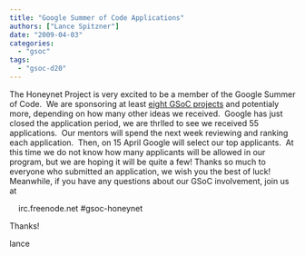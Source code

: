 ```yaml
---
title: "Google Summer of Code Applications"
authors: ["Lance Spitzner"]
date: "2009-04-03"
categories: 
  - "gsoc"
tags: 
  - "gsoc-d20"
---
```


The Honeynet Project is very excited to be a member of the Google Summer of Code.  We are sponsoring at least [eight GSoC projects](/gsoc) and potentialy more, depending on how many other ideas we received.  Google has just closed the application period, we are thrlled to see we received 55 applications.  Our mentors will spend the next week reviewing and ranking each application.  Then, on 15 April Google will select our top applicants.  At this time we do not know how many applicants will be allowed in our program, but we are hoping it will be quite a few! Thanks so much to everyone who submitted an application, we wish you the best of luck! Meanwhile, if you have any questions about our GSoC involvement, join us at

  

    irc.freenode.net #gsoc-honeynet

  

Thanks!

  

lance
